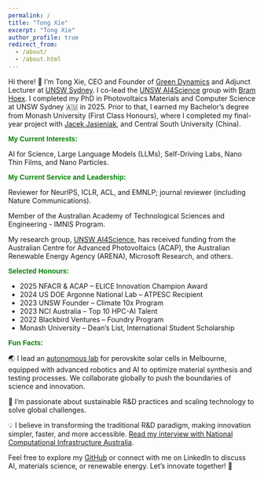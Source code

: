 ```yaml
---
permalink: /
title: "Tong Xie"
excerpt: "Tong Xie"
author_profile: true
redirect_from: 
  - /about/
  - /about.html
---
```

Hi there! 👋 I’m Tong Xie, CEO and Founder of [Green Dynamics](https://www.greendynamics.com.au) and Adjunct Lecturer at [UNSW Sydney](https://www.unsw.edu.au). I co-lead the [UNSW AI4Science](https://unswai4s.notion.site/All-about-MasterAI-UNSW-AI4Science-1f4a59fe367b8131a72ec586362d930f) group with [Bram Hoex](https://www.unsw.edu.au/staff/bram-hoex). I completed my PhD in Photovoltaics Materials and Computer Science at UNSW Sydney 🇦🇺 in 2025. Prior to that, I earned my Bachelor’s degree from Monash University (First Class Honours), where I completed my final-year project with [Jacek Jasieniak](https://www.monash.edu/engineering/jacekjasieniak), and Central South University (China).

<span style="color: green; font-weight: bold; font-family: sans-serif;">My Current Interests:</span>

AI for Science, Large Language Models (LLMs), Self-Driving Labs, Nano Thin Films, and Nano Particles.

<span style="color: green; font-weight: bold; font-family: sans-serif;">My Current Service and Leadership:</span>

Reviewer for NeurIPS, ICLR, ACL, and EMNLP; journal reviewer (including Nature Communications).

Member of the Australian Academy of Technological Sciences and Engineering - IMNIS Program.

My research group, [UNSW AI4Science](https://unswai4s.notion.site/All-about-MasterAI-UNSW-AI4Science-1f4a59fe367b8131a72ec586362d930f), has received funding from the Australian Centre for Advanced Photovoltaics (ACAP), the Australian Renewable Energy Agency (ARENA), Microsoft Research, and others.

<span style="color: green; font-weight: bold; font-family: sans-serif;">Selected Honours:</span>

- 2025 NFACR & ACAP – ELICE Innovation Champion Award  
- 2024 US DOE Argonne National Lab – ATPESC Recipient  
- 2023 UNSW Founder – Climate 10x Program  
- 2023 NCI Australia – Top 10 HPC-AI Talent  
- 2022 Blackbird Ventures – Foundry Program  
- Monash University – Dean’s List, International Student Scholarship  

<span style="color: green; font-weight: bold; font-family: sans-serif;">Fun Facts:</span>

🌏 I lead an [autonomous lab](https://www.acap.org.au/post/solar-research-with-ai-and-machine-learning) for perovskite solar cells in Melbourne, equipped with advanced robotics and AI to optimize material synthesis and testing processes. We collaborate globally to push the boundaries of science and innovation.  

🌱 I’m passionate about sustainable R&D practices and scaling technology to solve global challenges.  

💡 I believe in transforming the traditional R&D paradigm, making innovation simpler, faster, and more accessible. [Read my interview with National Computational Infrastructure Australia](https://nci.org.au/research/research-highlights/ncis-hpc-ai-talent-program-recipient-makes-breakthrough-materials).

Feel free to explore my [GitHub](https://github.com/MasterAI-EAM) or connect with me on LinkedIn to discuss AI, materials science, or renewable energy. Let’s innovate together! 🚀
